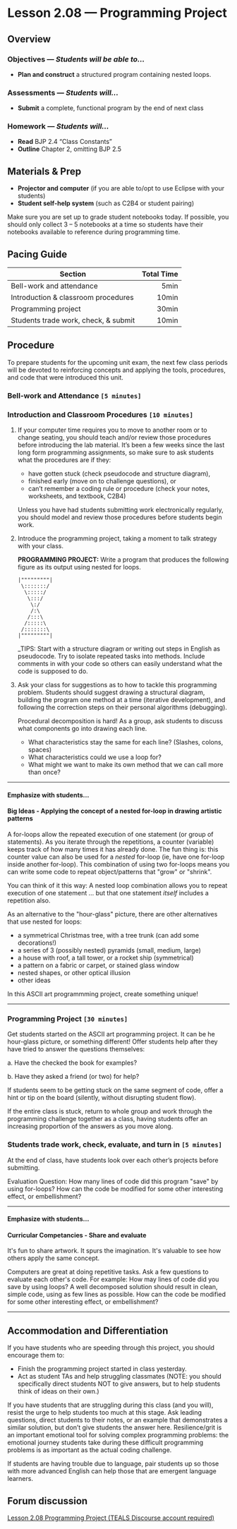 Lesson 2.08 — Programming Project
====================================================================================================

Overview
--------
### Objectives — _Students will be able to…_
- **Plan and construct** a structured program containing nested loops.

### Assessments — _Students will…_
- **Submit** a complete, functional program by the end of next class

### Homework — _Students will…_
- **Read** BJP 2.4 “Class Constants”
- **Outline** Chapter 2, omitting BJP 2.5


Materials & Prep
----------------
- **Projector and computer** (if you are able to/opt to use Eclipse with your students)
- **Student self-help system** (such as C2B4 or student pairing)

Make sure you are set up to grade student notebooks today. If possible, you should only collect 3 –
5 notebooks at a time so students have their notebooks available to reference during programming
time.


Pacing Guide
------------
| Section                              | Total Time |
|--------------------------------------|-----------:|
| Bell-work and attendance             |       5min |
| Introduction & classroom procedures  |      10min |
| Programming project                  |      30min |
| Students trade work, check, & submit |      10min |


Procedure
---------
To prepare students for the upcoming unit exam, the next few class periods will be devoted to
reinforcing concepts and applying the tools, procedures, and code that were introduced this unit.

### Bell-work and Attendance `[5 minutes]`

### Introduction and Classroom Procedures `[10 minutes]`

1. If your computer time requires you to move to another room or to change seating, you should teach
   and/or review those procedures before introducing the lab material. It’s been a few weeks since
   the last long form programming assignments, so make sure to ask students what the procedures are
   if they:

   - have gotten stuck (check pseudocode and structure diagram),
   - finished early (move on to challenge questions), or
   - can’t remember a coding rule or procedure (check your notes, worksheets, and textbook, C2B4)

   Unless you have had students submitting work electronically regularly, you should model and
   review those procedures before students begin work.

2. Introduce the programming project, taking a moment to talk strategy with your class.

   **PROGRAMMING PROJECT:** Write a program that produces the following figure as its output using
   nested for loops.

    ```
    |"""""""""|
     \:::::::/
      \:::::/
       \:::/
        \:/
        /:\
       /:::\
      /:::::\
     /:::::::\
    |"""""""""|
    ```

   _TIPS: Start with a structure diagram or writing out steps in English as pseudocode. Try to
   isolate repeated tasks into methods. Include comments in with your code so others can easily
   understand what the code is supposed to do.

3. Ask your class for suggestions as to how to tackle this programming problem. Students should
   suggest drawing a structural diagram, building the program one method at a time (iterative
   development), and following the correction steps on their personal algorithms (debugging).

   Procedural decomposition is hard! As a group, ask students to discuss what components go into
   drawing each line.

   - What characteristics stay the same for each line? (Slashes, colons, spaces)
   - What characteristics could we use a loop for?
   - What might we want to make its own method that we can call more than once?
   
---
#### Emphasize with students...

#### Big Ideas - Applying the concept of a nested for-loop in drawing artistic patterns

A for-loops allow the repeated execution of one statement (or group of statements).  As you iterate through the repetitions, a counter (variable) keeps track of how many times it has already done.  The fun thing is:  this counter value can also be used for a *nested* for-loop (ie, have one for-loop inside another for-loop).  This combination of using two for-loops means you can write some code to repeat object/patterns that "grow" or "shrink".

You can think of it this way:  A nested loop combination allows you to repeat execution of one statement ... but that one statement *itself* includes a repetition also.   

As an alternative to the "hour-glass" picture, there are other alternatives that use nested for loops:
   * a symmetrical Christmas tree, with a tree trunk (can add some decorations!)
   * a series of 3 (possibly nested) pyramids (small, medium, large)
   * a house with roof, a tall tower, or a rocket ship (symmetrical)
   * a pattern on a fabric or carpet, or stained glass window
   * nested shapes, or other optical illusion  
   * other ideas

In this ASCII art programmming project, create something unique!
   
---


### Programming Project `[30 minutes]`

Get students started on the ASCII art programming project.  It can be he hour-glass picture, or something different! Offer
students help after they have tried to answer the questions themselves:

a. Have the checked the book for examples?

b. Have they asked a friend (or two) for help?

If students seem to be getting stuck on the same segment of code, offer a hint or tip on the board
(silently, without disrupting student flow).

If the entire class is stuck, return to whole group and work through the programming challenge
together as a class, having students offer an increasing proportion of the answers as you move
along.

### Students trade work, check, evaluate, and turn in `[5 minutes]`
At the end of class, have students look over each other’s projects before submitting.

Evaluation Question: How many lines of code did this program "save" by using for-loops?  How can the code be modified for some other interesting effect, or embellishment?

---
#### Emphasize with students...

#### Curricular Competancies - Share and evaluate

It's fun to share artwork.  It spurs the imagination.  It's valuable to see how others apply the same concept. 

Computers are great at doing repetitive tasks.  Ask a few questions to evaluate each other's code.  For example:  How may lines of code did you save by using loops?  A well decomposed solution should result in clean, simple code, using as few lines as possible.   How can the code be modified for some other interesting effect, or embellishment?

---


Accommodation and Differentiation
---------------------------------
If you have students who are speeding through this project, you should encourage them to:

- Finish the programming project started in class yesterday.
- Act as student TAs and help struggling classmates (NOTE: you should specifically direct students
  NOT to give answers, but to help students think of ideas on their own.)

If you have students that are struggling during this class (and you will), resist the urge to help
students too much at this stage. Ask leading questions, direct students to their notes, or an
example that demonstrates a similar solution, but don’t give students the answer here.
Resilience/grit is an important emotional tool for solving complex programming problems: the
emotional journey students take during these difficult programming problems is as important as the
actual coding challenge.

If students are having trouble due to language, pair students up so those with more advanced English
can help those that are emergent language learners.


Forum discussion
---------------------------
[Lesson 2.08 Programming Project (TEALS Discourse account required)](http://forums.tealsk12.org/c/unit-2/2-08-programming-project)
